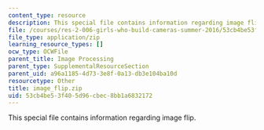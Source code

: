 ```yaml
---
content_type: resource
description: This special file contains information regarding image flip.
file: /courses/res-2-006-girls-who-build-cameras-summer-2016/53cb4be53f405d96cbec8bb1a6832172_image_flip.zip
file_type: application/zip
learning_resource_types: []
ocw_type: OCWFile
parent_title: Image Processing
parent_type: SupplementalResourceSection
parent_uid: a96a1185-4d73-3e8f-0a13-db3e104ba10d
resourcetype: Other
title: image_flip.zip
uid: 53cb4be5-3f40-5d96-cbec-8bb1a6832172
---
```

This special file contains information regarding image flip.

